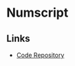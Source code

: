 # Numscript

## Links

- [Code Repository](https://github.com/formancehq/numscript-ls)

<!--
numary.numscript
-->

